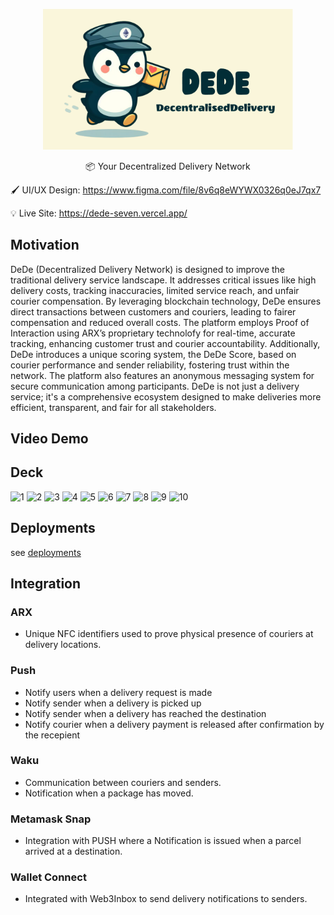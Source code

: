 <p align="center">
<img src="./docs/Logo.png" width=400/>

<p align="center">
📦 Your Decentralized Delivery Network

🖌️ UI/UX Design: 
<https://www.figma.com/file/8v6q8eWYWX0326q0eJ7qx7>

💡 Live Site: 
<https://dede-seven.vercel.app/>




## Motivation

DeDe (Decentralized Delivery Network) is designed to improve the traditional delivery service landscape. It addresses critical issues like high delivery costs, tracking inaccuracies, limited service reach, and unfair courier compensation. By leveraging blockchain technology, DeDe ensures direct transactions between customers and couriers, leading to fairer compensation and reduced overall costs. The platform employs Proof of Interaction using ARX’s proprietary technolofy for real-time, accurate tracking, enhancing customer trust and courier accountability. Additionally, DeDe introduces a unique scoring system, the DeDe Score, based on courier performance and sender reliability, fostering trust within the network. The platform also features an anonymous messaging system for secure communication among participants. DeDe is not just a delivery service; it's a comprehensive ecosystem designed to make deliveries more efficient, transparent, and fair for all stakeholders. 

## Video Demo


## Deck

![1](https://github.com/DeDe-EthIstanbul/DeDe/assets/23635326/887885f9-9647-41ab-acae-fa329219490e)
![2](https://github.com/DeDe-EthIstanbul/DeDe/assets/23635326/0bd707f5-6909-4f62-baa4-6b2cbe9b1e78)
![3](https://github.com/DeDe-EthIstanbul/DeDe/assets/23635326/7132d002-40db-42bc-9c31-db23de75d8a7)
![4](https://github.com/DeDe-EthIstanbul/DeDe/assets/23635326/263347d3-9896-4c3b-b8d7-20ffd675dd03)
![5](https://github.com/DeDe-EthIstanbul/DeDe/assets/23635326/609030fc-96ee-4fe3-80ef-bcdf81c2393e)
![6](https://github.com/DeDe-EthIstanbul/DeDe/assets/23635326/ccf4a748-8bc3-4dc1-a4b7-f7c071a5451b)
![7](https://github.com/DeDe-EthIstanbul/DeDe/assets/23635326/e58fcb84-b9fb-456d-ae0e-d1a64fb61664)
![8](https://github.com/DeDe-EthIstanbul/DeDe/assets/23635326/65f5d5fd-fce9-4735-8940-302113be8b4b)
![9](https://github.com/DeDe-EthIstanbul/DeDe/assets/23635326/c04874d0-1610-41b6-9fc5-252b4565f1b4)
![10](https://github.com/DeDe-EthIstanbul/DeDe/assets/23635326/dec92f6e-a2b9-4dd4-9a0f-e4d8f031f40c)


## Deployments

see [deployments](./packages/contracts/deployments/)

## Integration

### ARX

- Unique NFC identifiers used to prove physical presence of couriers at delivery locations.

### Push

- Notify users when a delivery request is made
- Notify sender when a delivery is picked up
- Notify sender when a delivery has reached the destination
- Notify courier when a delivery payment is released after confirmation by the recepient

### Waku

- Communication between couriers and senders.
- Notification when a package has moved.

### Metamask Snap

- Integration with PUSH where a Notification is issued when a parcel arrived at a destination.

### Wallet Connect

- Integrated with Web3Inbox to send delivery notifications to senders.
